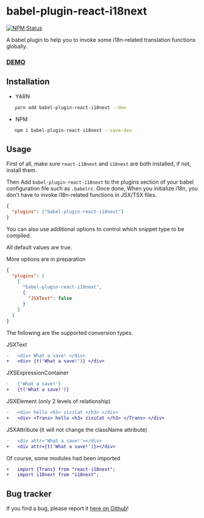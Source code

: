 # babel-plugin-react-i18next 
[![NPM Status](https://img.shields.io/npm/v/babel-plugin-react-i18next.svg)](https://www.npmjs.com/package/babel-plugin-react-i18next)   

A babel plugin to help you to invoke some i18n-related translation functions globally.

### [DEMO](https://github.com/zixiCat/babel-plugin-react-i18next)

## Installation

- YARN

```bash
   yarn add babel-plugin-react-i18next --dev
```

- NPM

```bash
   npm i babel-plugin-react-i18next --save-dev
```

## Usage

First of all, make sure `react-i18next` and `i18next` are both installed, if not, install them.

Then Add `babel-plugin-react-i18next` to the plugins section of your babel configuration file such as `.babelrc`.
Once done, When you initialize i18n, you don't have to invoke i18n-related functions in JSX/TSX files.

```json
{
  "plugins": ["babel-plugin-react-i18next"]
}
```

You can also use additional options to control which snippet type to be compiled.

All default values are true.

More options are in preparation

```json
{
  "plugins": [
    [
      "babel-plugin-react-i18next",
      {
        "JSXText": false
      }
    ]
  ]
}
```

The following are the supported conversion types.

JSXText
```diff  
-   <div> What a save! </div>
+   <div> {t('What a save!')} </div>
```

JXSExpressionContainer
```diff  
-   {'What a save!'}
+   {t('What a save!')}
```

JSXElement (only 2 levels of relationship)
```diff  
-   <div> hello <h3> zixiCat </h3> </div>
+   <div> <Trans> hello <h3> zixiCat </h3> </Trans> </div>
```

JSXAttribute (it will not change the className attribute)
```diff  
-   <div attr='What a save!'></div>
+   <div attr={t('What a save!')}></div>
```

Of course, some modules had been imported
```diff  
+   import {Trans} from "react-i18next";
+   import i18next from "i18next";
```


## Bug tracker

If you find a bug, please report it [here on Github](https://github.com/zixiCat/babel-plugin-react-i18next/issues)!
